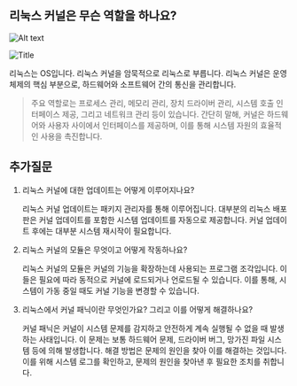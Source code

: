 ## 리눅스 커널은 무슨 역할을 하나요?
![Alt text](https://www.devkuma.com/docs/linux-kernel/process-kennel-devices.png)

![Title](https://img1.daumcdn.net/thumb/R1280x0/?scode=mtistory2&fname=https://blog.kakaocdn.net/dn/dq7OLc/btqB7ciz9cu/8MgVwrxMEfratUeJQlxYw1/img.png)


리눅스는 OS입니다. 리눅스 커널을 암묵적으로 리눅스로 부릅니다.
리눅스 커널은 운영 체제의 핵심 부분으로, 하드웨어와 소프트웨어 간의 통신을 관리합니다. 
> 주요 역할로는 프로세스 관리, 메모리 관리, 장치 드라이버 관리, 시스템 호출 인터페이스 제공, 그리고 네트워크 관리 등이 있습니다. 간단히 말해, 커널은 하드웨어와 사용자 사이에서 인터페이스를 제공하며, 이를 통해 시스템 자원의 효율적인 사용을 촉진합니다.


## 추가질문
1. 리눅스 커널에 대한 업데이트는 어떻게 이루어지나요?

    리눅스 커널 업데이트는 패키지 관리자를 통해 이루어집니다. 대부분의 리눅스 배포판은 커널 업데이트를 포함한 시스템 업데이트를 자동으로 제공합니다. 커널 업데이트 후에는 대부분 시스템 재시작이 필요합니다.

2. 리눅스 커널의 모듈은 무엇이고 어떻게 작동하나요?

    리눅스 커널의 모듈은 커널의 기능을 확장하는데 사용되는 프로그램 조각입니다. 이들은 필요에 따라 동적으로 커널에 로드되거나 언로드될 수 있습니다. 이를 통해, 시스템이 가동 중일 때도 커널 기능을 변경할 수 있습니다.

3. 리눅스에서 커널 패닉이란 무엇인가요? 그리고 이를 어떻게 해결하나요?

    커널 패닉은 커널이 시스템 문제를 감지하고 안전하게 계속 실행될 수 없을 때 발생하는 사태입니다. 이 문제는 보통 하드웨어 문제, 드라이버 버그, 망가진 파일 시스템 등에 의해 발생합니다. 해결 방법은 문제의 원인을 찾아 이를 해결하는 것입니다. 이를 위해 시스템 로그를 확인하고, 문제의 원인을 찾아낸 후 필요한 조치를 취합니다.